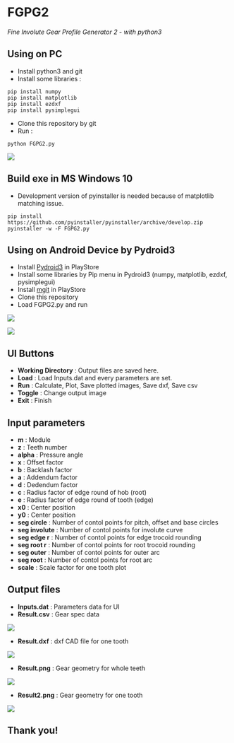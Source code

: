 # FGPG2

_Fine Involute Gear Profile Generator 2 - with python3_



## Using on PC

* Install python3 and git
* Install some libraries :

```
pip install numpy
pip install matplotlib
pip install ezdxf
pip install pysimplegui
```
* Clone this repository by git
* Run :

```
python FGPG2.py
```

![](./img/Screenshot_GUI.png)



## Build exe in MS Windows 10

* Development version of pyinstaller is needed because of matplotlib matching issue.

```
pip install https://github.com/pyinstaller/pyinstaller/archive/develop.zip
pyinstaller -w -F FGPG2.py
```



## Using on Android Device by Pydroid3

* Install [Pydroid3](https://play.google.com/store/apps/details?id=ru.iiec.pydroid3&hl=ko&gl=US) in PlayStore
* Install some libraries by Pip menu in Pydroid3 (numpy, matplotlib, ezdxf, pysimplegui)
* Install [mgit](https://play.google.com/store/apps/details?id=com.manichord.mgit&hl=ko&gl=US) in PlayStore
* Clone this repository
* Load FGPG2.py and run

![](./img/Screenshot_Pydroid3.jpg)

![](./img/Screenshot_Android.jpg)



## UI Buttons

* __Working Directory__ : Output files are saved here.
* __Load__ : Load Inputs.dat and every parameters are set.
* __Run__ : Calculate, Plot, Save plotted images, Save dxf, Save csv
* __Toggle__ : Change output image
* __Exit__ : Finish



## Input parameters

* __m__ : Module
* __z__ : Teeth number
* __alpha__ : Pressure angle
* __x__ : Offset factor
* __b__ : Backlash factor
* __a__ : Addendum factor
* __d__ : Dedendum factor
* __c__ : Radius factor of edge round of hob (root)
* __e__ : Radius factor of edge round of tooth (edge)
* __x0__ : Center position
* __y0__ : Center position
* __seg circle__ : Number of contol points for pitch, offset and base circles
* __seg involute__ : Number of contol points for involute curve
* __seg edge r__ : Number of contol points for edge trocoid rounding
* __seg root r__ : Number of contol points for root trocoid rounding
* __seg outer__ : Number of contol points for outer arc
* __seg root__ : Number of contol points for root arc
* __scale__ : Scale factor for one tooth plot



## Output files

* __Inputs.dat__ : Parameters data for UI
* __Result.csv__ : Gear spec data

![](./img/Screenshot_csv.jpg)

* __Result.dxf__ : dxf CAD file for one tooth

![](./img/Screenshot_dxf.jpg)

* __Result.png__ : Gear geometry for whole teeth

![](./Result/Result.png)

* __Result2.png__ : Gear geometry for one tooth

![](./Result/Result2.png)

## Thank you!

